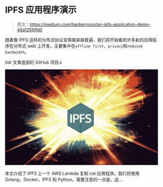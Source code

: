 # IPFS 应用程序演示

> 原文：<https://medium.com/hackernoon/an-ipfs-application-demo-49a1255ffd0>

随着像 IPFS 这样的分布式协议变得越来越普遍，我们将开始看到许多新的应用程序在分布式 web 上开发，主要集中在`offline first`、`privacy`和`reduced bandwidth`。

tldr 文章底部的 GitHub 项目↓

![](img/46520ab8ad3918879b1516c5ab3229e2.png)

本文介绍了 IPFS 上一个 AWS Lambda 复制 cat 应用程序。我们将使用 Golang，Docker，IPFS 和 Python。需要注意的一点是，这…